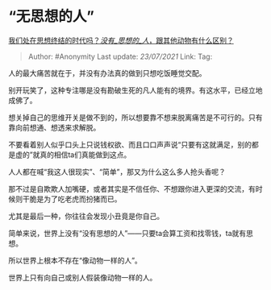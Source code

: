 # “无思想的人”
[我们处在思想终结的时代吗？_没有_思想的_人_，跟其他动物有什么区别？](https://www.zhihu.com/question/455197019/answer/1861277741)

> Author: #Anonymity
> Last update: *23/07/2021*
> Link:
> Tag:

人的最大痛苦就在于，并没有办法真的做到只想吃饭睡觉交配。

别开玩笑了，这种专注哪是没有勘破生死的凡人能有的境界。有这水平，已经立地成佛了。

想关掉自己的思维开关是做不到的，所以想要靠不想来脱离痛苦是不可行的。只有靠向前想通、想透来求解脱。

不要看着别人似乎口头上只说钱权欲、而且口口声声说“只要有这就满足，别的都是虚的”就真的相信ta们真能做到这点。

人人都在喊“我这人很现实”、“简单”，那又为什么这么多人抢头香呢？

那不过是自欺欺人加嘴硬，或者其实是不信任你、不想跟你进入更深的交流，有时候则干脆是为了吃老虎而扮猪而已。

尤其是最后一种，你往往会发现小丑竟是你自己。

简单来说，世界上没有“没有思想的人”——只要ta会算工资和找零钱，ta就有思想。

所以世界上根本不存在“像动物一样的人”。

世界上只有向自己或别人假装像动物一样的人。
